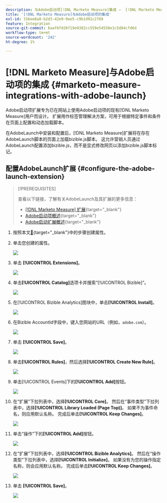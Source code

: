 ```yaml
---
description: 与Adobe启动项[!DNL Marketo Measure]集成 —  [!DNL Marketo Measure]
title: '[!DNL Marketo Measure]与Adobe启动项的集成'
exl-id: 316ee8a8-b2d3-42e9-9ee5-c9b1d91c2769
feature: Integration
source-git-commit: 6aaf6fd26f19e9382cc559e54558e1c5d84cfd6d
workflow-type: tm+mt
source-wordcount: '242'
ht-degree: 1%

---
```


# [!DNL Marketo Measure]与Adobe启动项的集成 {#marketo-measure-integrations-with-adobe-launch}

Adobe启动项扩展专为已在网站上使用Adobe启动项的现有[!DNL Marketo Measure]用户而设计。 扩展用作标签管理解决方案，可用于根据特定事件和条件在页面上配置和动态加载脚本。

在AdobeLaunch中安装和配置后，[!DNL Marketo Measure]扩展将在存在AdobeLaunch脚本的页面上加载bizible.js脚本。 这允许营销人员通过AdobeLaunch配置添加bizible.js，而不是显式修改网页以添加bizible.js脚本标记。

## 配置AdobeLaunch扩展 {#configure-the-adobe-launch-extension}

>[!PREREQUISITES]
>
>查看以下链接，了解有关AdobeLaunch及其扩展的更多信息：
>
>* [[!DNL Marketo Measure] 扩展](https://experienceleague.adobe.com/docs/experience-platform/destinations/catalog/email/bizible.html#catalog){target="_blank"}
>* [Adobe启动项概述](https://experienceleague.adobe.com/docs/platform-learn/implement-in-websites/overview.html){target="_blank"}
>* [Adobe启动扩展概述](https://experienceleague.adobe.com/docs/experience-platform/tags/extension-dev/overview.html){target="_blank"}

1. 按照本文[&#128279;](https://experienceleague.adobe.com/docs/platform-learn/implement-in-websites/configure-tags/create-a-property.html#go-to-the-data-collection-interface){target="_blank"}中的步骤创建属性。

1. 单击您创建的属性。

   ![](assets/marketo-measure-integrations-with-adobe-launch-1.png)

1. 单击 **[!UICONTROL Extensions]**。

   ![](assets/marketo-measure-integrations-with-adobe-launch-2.png)

1. 单击&#x200B;**[!UICONTROL Catalog]**&#x200B;选项卡并搜索“[!UICONTROL Bizible]”。

   ![](assets/marketo-measure-integrations-with-adobe-launch-3.png)

1. 在[!UICONTROL Bizible Analytics]图块中，单击&#x200B;**[!UICONTROL Install]**。

   ![](assets/marketo-measure-integrations-with-adobe-launch-4.png)

1. 在Bizible AccountId字段中，键入您网站的URL（例如，`adobe.com`）。

   ![](assets/marketo-measure-integrations-with-adobe-launch-5.png)

1. 单击 **[!UICONTROL Save]**。

   ![](assets/marketo-measure-integrations-with-adobe-launch-6.png)

1. 单击&#x200B;**[!UICONTROL Rules]**，然后选择&#x200B;**[!UICONTROL Create New Rule]**。

   ![](assets/marketo-measure-integrations-with-adobe-launch-7.png)

1. 单击[!UICONTROL Events]下的&#x200B;**[!UICONTROL Add]**&#x200B;按钮。

   ![](assets/marketo-measure-integrations-with-adobe-launch-8.png)

1. 在“扩展”下拉列表中，选择&#x200B;**[!UICONTROL Core]**。 然后在“事件类型”下拉列表中，选择&#x200B;**[!UICONTROL Library Loaded (Page Top)]**。 如果不为事件命名，则应用默认名称。 完成后单击&#x200B;**[!UICONTROL Keep Changes]**。

   ![](assets/marketo-measure-integrations-with-adobe-launch-9.png)

1. 单击“操作”下的&#x200B;**[!UICONTROL Add]**&#x200B;按钮。

   ![](assets/marketo-measure-integrations-with-adobe-launch-10.png)

1. 在“扩展”下拉列表中，选择&#x200B;**[!UICONTROL Bizible Analytics]**。 然后在“操作类型”下拉列表中，选择&#x200B;**[!UICONTROL Initialize]**。 如果没有为您的操作指定名称，则会应用默认名称。 完成后单击&#x200B;**[!UICONTROL Keep Changes]**。

   ![](assets/marketo-measure-integrations-with-adobe-launch-11.png)

1. 单击 **[!UICONTROL Save]**。

   ![](assets/marketo-measure-integrations-with-adobe-launch-12.png)

